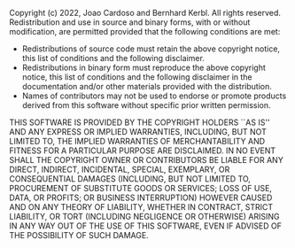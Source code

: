 Copyright (c) 2022, Joao Cardoso and Bernhard Kerbl. All rights reserved.
Redistribution and use in source and binary forms, with or without modification, are permitted provided that the following conditions
are met:
  * Redistributions of source code must retain the above copyright notice, this list of conditions and the following disclaimer.
  * Redistributions in binary form must reproduce the above copyright notice, this list of conditions and the following disclaimer in
    the documentation and/or other materials provided with the distribution.
  * Names of contributors may not be used to endorse or promote products derived from this software without specific prior written permission.

THIS SOFTWARE IS PROVIDED BY THE COPYRIGHT HOLDERS ``AS IS'' AND ANY EXPRESS OR IMPLIED WARRANTIES, INCLUDING, BUT NOT LIMITED TO,
THE IMPLIED WARRANTIES OF MERCHANTABILITY AND FITNESS FOR A PARTICULAR PURPOSE ARE DISCLAIMED.
IN NO EVENT SHALL THE COPYRIGHT OWNER OR CONTRIBUTORS BE LIABLE FOR ANY DIRECT, INDIRECT, INCIDENTAL, SPECIAL, EXEMPLARY,
OR CONSEQUENTIAL DAMAGES (INCLUDING, BUT NOT LIMITED TO, PROCUREMENT OF SUBSTITUTE GOODS OR SERVICES; LOSS OF USE, DATA, OR PROFITS;
OR BUSINESS INTERRUPTION) HOWEVER CAUSED AND ON ANY THEORY OF LIABILITY, WHETHER IN CONTRACT, STRICT LIABILITY,
OR TORT (INCLUDING NEGLIGENCE OR OTHERWISE) ARISING IN ANY WAY OUT OF THE USE OF THIS SOFTWARE,
EVEN IF ADVISED OF THE POSSIBILITY OF SUCH DAMAGE.
